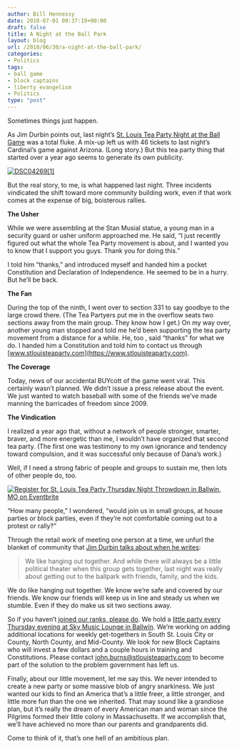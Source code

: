 ```yaml
---
author: Bill Hennessy
date: 2010-07-01 00:37:19+00:00
draft: false
title: A Night at the Ball Park
layout: blog
url: /2010/06/30/a-night-at-the-ball-park/
categories:
- Politics
tags:
- ball game
- block captains
- liberty evangelism
- Politics
type: "post"
---
```


Sometimes things just happen. 

 

As Jim Durbin points out, last night’s [St. Louis Tea Party Night at the Ball Game](https://www.24thstate.com/2010/06/about-that-baseball-game.html) was a total fluke. A mix-up left us with 46 tickets to last night’s Cardinal’s game against Arizona. (Long story.) But this tea party thing that started over a year ago seems to generate its own publicity. 

 

[![DSC04269[1]](https://hennessysview.com/wp-content/uploads/2010/06/DSC042691_thumb.jpg)
](https://hennessysview.com/wp-content/uploads/2010/06/DSC042691.jpg)

 

But the real story, to me, is what happened last night. Three incidents vindicated the shift toward more community building work, even if that work comes at the expense of big, boisterous rallies.

 

**The Usher**

 

While we were assembling at the Stan Musial statue, a young man in a security guard or usher uniform approached me. He said, “I just recently figured out what the whole Tea Party movement is about, and I wanted you to know that I support you guys. Thank you for doing this.”

 

I told him “thanks,” and introduced myself and handed him a pocket Constitution and Declaration of Independence. He seemed to be in a hurry. But he’ll be back.

 

**The Fan**

 

During the top of the ninth, I went over to section 331 to say goodbye to the large crowd there. (The Tea Partyers put me in the overflow seats two sections away from the main group. They know how I get.) On my way over, another young man stopped and told me he’d been supporting the tea party movement from a distance for a while. He, too , said “thanks” for what we do. I handed him a Constitution and told him to contact us through [www.stlouisteaparty.com](https://www.stlouisteaparty.com).

 

**The Coverage**

 

Today, news of our accidental BUYcott of the game went viral. This certainly wasn’t planned. We didn’t issue a press release about the event. We just wanted to watch baseball with some of the friends we’ve made manning the barricades of freedom since 2009.

 

**The Vindication**

 

I realized a year ago that, without a network of people stronger, smarter, braver, and more energetic than me, I wouldn’t have organized that second tea party. (The first one was testimony to my own ignorance and tendency toward compulsion, and it was successful only because of Dana’s work.)

 

Well, if I need a strong fabric of people and groups to sustain me, then lots of other people do, too.

 

[![Register for St. Louis Tea Party Thursday Night Throwdown in Ballwin, MO  on Eventbrite](https://www.eventbrite.com/registerbutton?eid=741030442)
](https://throwdown2.eventbrite.com?ref=ebtn)

 

“How many people,” I wondered, “would join us in small groups, at house parties or block parties, even if they’re not comfortable coming out to a protest or rally?” 

 

Through the retail work of meeting one person at a time, we unfurl the blanket of community that [Jim Durbin talks about when he writes](https://www.24thstate.com/2010/06/about-that-baseball-game.html):

 

>   
> 
> We like hanging out together. And while there will always be a little political theater when this group gets together, last night was really about getting out to the ballpark with friends, family, and the kids.
> 
> 

 

We do like hanging out together. We know we’re safe and covered by our friends. We know our friends will keep us in line and steady us when we stumble. Even if they do make us sit two sections away.

 

So if you haven’t [joined our ranks, please do](https://stlouisteaparty.us1.list-manage.com/subscribe?u=b6334042e74991364820c98c6&id=733760e554). We hold a [little party every Thursday evening at Sky Music Lounge in Ballwin](https://throwdown2.eventbrite.com?ref=elink). We’re working on adding additional locations for weekly get-togethers in South St. Louis City or County, North County, and Mid-County. We look for new Block Captains who will invest a few dollars and a couple hours in training and Constitutions. Please contact [john.burns@stlouisteaparty.com](mailto:john.burns@stlouisteaparty.com) to become part of the solution to the problem government has left us.

 

Finally, about our little movement, let me say this. We never intended to create a new party or some massive blob of angry snarkiness. We just wanted our kids to find an America that’s a little freer, a little stronger, and little more fun than the one we inherited. That may sound like a grandiose plan, but it’s really the dream of every American man and woman since the Pilgrims formed their little colony in Massachusetts. If we accomplish that, we’ll have achieved no more than our parents and grandparents did. 

 

Come to think of it, that’s one hell of an ambitious plan. 
